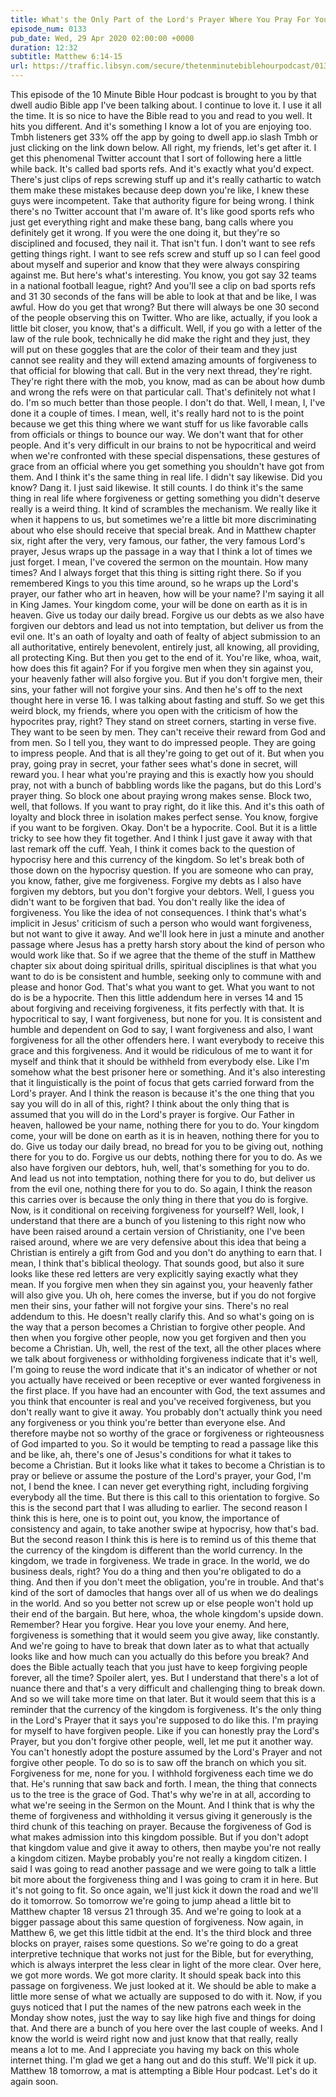 ```yaml
---
title: What's the Only Part of the Lord's Prayer Where You Pray For Yourself to Do Something?
episode_num: 0133
pub_date: Wed, 29 Apr 2020 02:00:00 +0000
duration: 12:32
subtitle: Matthew 6:14-15
url: https://traffic.libsyn.com/secure/thetenminutebiblehourpodcast/0133_-_Whats_the_Only_Part_of_the_Lords_Prayer_Where_You_Pray_For_Yourself_to_Do_Something.mp3
---
```


 This episode of the 10 Minute Bible Hour podcast is brought to you by that dwell audio Bible app I've been talking about. I continue to love it. I use it all the time. It is so nice to have the Bible read to you and read to you well. It hits you different. And it's something I know a lot of you are enjoying too. Tmbh listeners get 33% off the app by going to dwell app.io slash Tmbh or just clicking on the link down below. All right, my friends, let's get after it. I get this phenomenal Twitter account that I sort of following here a little while back. It's called bad sports refs. And it's exactly what you'd expect. There's just clips of reps screwing stuff up and it's really cathartic to watch them make these mistakes because deep down you're like, I knew these guys were incompetent. Take that authority figure for being wrong. I think there's no Twitter account that I'm aware of. It's like good sports refs who just get everything right and make these bang, bang calls where you definitely get it wrong. If you were the one doing it, but they're so disciplined and focused, they nail it. That isn't fun. I don't want to see refs getting things right. I want to see refs screw and stuff up so I can feel good about myself and superior and know that they were always conspiring against me. But here's what's interesting. You know, you got say 32 teams in a national football league, right? And you'll see a clip on bad sports refs and 31 30 seconds of the fans will be able to look at that and be like, I was awful. How do you get that wrong? But there will always be one 30 second of the people observing this on Twitter. Who are like, actually, if you look a little bit closer, you know, that's a difficult. Well, if you go with a letter of the law of the rule book, technically he did make the right and they just, they will put on these goggles that are the color of their team and they just cannot see reality and they will extend amazing amounts of forgiveness to that official for blowing that call. But in the very next thread, they're right. They're right there with the mob, you know, mad as can be about how dumb and wrong the refs were on that particular call. That's definitely not what I do. I'm so much better than those people. I don't do that. Well, I mean, I, I've done it a couple of times. I mean, well, it's really hard not to is the point because we get this thing where we want stuff for us like favorable calls from officials or things to bounce our way. We don't want that for other people. And it's very difficult in our brains to not be hypocritical and weird when we're confronted with these special dispensations, these gestures of grace from an official where you get something you shouldn't have got from them. And I think it's the same thing in real life. I didn't say likewise. Did you know? Dang it. I just said likewise. It still counts. I do think it's the same thing in real life where forgiveness or getting something you didn't deserve really is a weird thing. It kind of scrambles the mechanism. We really like it when it happens to us, but sometimes we're a little bit more discriminating about who else should receive that special break. And in Matthew chapter six, right after the very, very famous, our father, the very famous Lord's prayer, Jesus wraps up the passage in a way that I think a lot of times we just forget. I mean, I've covered the sermon on the mountain. How many times? And I always forget that this thing is sitting right there. So if you remembered Kings to you this time around, so he wraps up the Lord's prayer, our father who art in heaven, how will be your name? I'm saying it all in King James. Your kingdom come, your will be done on earth as it is in heaven. Give us today our daily bread. Forgive us our debts as we also have forgiven our debtors and lead us not into temptation, but deliver us from the evil one. It's an oath of loyalty and oath of fealty of abject submission to an all authoritative, entirely benevolent, entirely just, all knowing, all providing, all protecting King. But then you get to the end of it. You're like, whoa, wait, how does this fit again? For if you forgive men when they sin against you, your heavenly father will also forgive you. But if you don't forgive men, their sins, your father will not forgive your sins. And then he's off to the next thought here in verse 16. I was talking about fasting and stuff. So we get this weird block, my friends, where you open with the criticism of how the hypocrites pray, right? They stand on street corners, starting in verse five. They want to be seen by men. They can't receive their reward from God and from men. So I tell you, they want to do impressed people. They are going to impress people. And that is all they're going to get out of it. But when you pray, going pray in secret, your father sees what's done in secret, will reward you. I hear what you're praying and this is exactly how you should pray, not with a bunch of babbling words like the pagans, but do this Lord's prayer thing. So block one about praying wrong makes sense. Block two, well, that follows. If you want to pray right, do it like this. And it's this oath of loyalty and block three in isolation makes perfect sense. You know, forgive if you want to be forgiven. Okay. Don't be a hypocrite. Cool. But it is a little tricky to see how they fit together. And I think I just gave it away with that last remark off the cuff. Yeah, I think it comes back to the question of hypocrisy here and this currency of the kingdom. So let's break both of those down on the hypocrisy question. If you are someone who can pray, you know, father, give me forgiveness. Forgive my debts as I also have forgiven my debtors, but you don't forgive your debtors. Well, I guess you didn't want to be forgiven that bad. You don't really like the idea of forgiveness. You like the idea of not consequences. I think that's what's implicit in Jesus' criticism of such a person who would want forgiveness, but not want to give it away. And we'll look here in just a minute and another passage where Jesus has a pretty harsh story about the kind of person who would work like that. So if we agree that the theme of the stuff in Matthew chapter six about doing spiritual drills, spiritual disciplines is that what you want to do is be consistent and humble, seeking only to commune with and please and honor God. That's what you want to get. What you want to not do is be a hypocrite. Then this little addendum here in verses 14 and 15 about forgiving and receiving forgiveness, it fits perfectly with that. It is hypocritical to say, I want forgiveness, but none for you. It is consistent and humble and dependent on God to say, I want forgiveness and also, I want forgiveness for all the other offenders here. I want everybody to receive this grace and this forgiveness. And it would be ridiculous of me to want it for myself and think that it should be withheld from everybody else. Like I'm somehow what the best prisoner here or something. And it's also interesting that it linguistically is the point of focus that gets carried forward from the Lord's prayer. And I think the reason is because it's the one thing that you say you will do in all of this, right? I think about the only thing that is assumed that you will do in the Lord's prayer is forgive. Our Father in heaven, hallowed be your name, nothing there for you to do. Your kingdom come, your will be done on earth as it is in heaven, nothing there for you to do. Give us today our daily bread, no bread for you to be giving out, nothing there for you to do. Forgive us our debts, nothing there for you to do. As we also have forgiven our debtors, huh, well, that's something for you to do. And lead us not into temptation, nothing there for you to do, but deliver us from the evil one, nothing there for you to do. So again, I think the reason this carries over is because the only thing in there that you do is forgive. Now, is it conditional on receiving forgiveness for yourself? Well, look, I understand that there are a bunch of you listening to this right now who have been raised around a certain version of Christianity, one I've been raised around, where we are very defensive about this idea that being a Christian is entirely a gift from God and you don't do anything to earn that. I mean, I think that's biblical theology. That sounds good, but also it sure looks like these red letters are very explicitly saying exactly what they mean. If you forgive men when they sin against you, your heavenly father will also give you. Uh oh, here comes the inverse, but if you do not forgive men their sins, your father will not forgive your sins. There's no real addendum to this. He doesn't really clarify this. And so what's going on is the way that a person becomes a Christian to forgive other people. And then when you forgive other people, now you get forgiven and then you become a Christian. Uh, well, the rest of the text, all the other places where we talk about forgiveness or withholding forgiveness indicate that it's well, I'm going to reuse the word indicate that it's an indicator of whether or not you actually have received or been receptive or ever wanted forgiveness in the first place. If you have had an encounter with God, the text assumes and you think that encounter is real and you've received forgiveness, but you don't really want to give it away. You probably don't actually think you need any forgiveness or you think you're better than everyone else. And therefore maybe not so worthy of the grace or forgiveness or righteousness of God imparted to you. So it would be tempting to read a passage like this and be like, ah, there's one of Jesus's conditions for what it takes to become a Christian. But it looks like what it takes to become a Christian is to pray or believe or assume the posture of the Lord's prayer, your God, I'm not, I bend the knee. I can never get everything right, including forgiving everybody all the time. But there is this call to this orientation to forgive. So this is the second part that I was alluding to earlier. The second reason I think this is here, one is to point out, you know, the importance of consistency and again, to take another swipe at hypocrisy, how that's bad. But the second reason I think this is here is to remind us of this theme that the currency of the kingdom is different than the world currency. In the kingdom, we trade in forgiveness. We trade in grace. In the world, we do business deals, right? You do a thing and then you're obligated to do a thing. And then if you don't meet the obligation, you're in trouble. And that's kind of the sort of damocles that hangs over all of us when we do dealings in the world. And so you better not screw up or else people won't hold up their end of the bargain. But here, whoa, the whole kingdom's upside down. Remember? Hear you forgive. Hear you love your enemy. And here, forgiveness is something that it would seem you give away, like constantly. And we're going to have to break that down later as to what that actually looks like and how much can you actually do this before you break? And does the Bible actually teach that you just have to keep forgiving people forever, all the time? Spoiler alert, yes. But I understand that there's a lot of nuance there and that's a very difficult and challenging thing to break down. And so we will take more time on that later. But it would seem that this is a reminder that the currency of the kingdom is forgiveness. It's the only thing in the Lord's Prayer that it says you're supposed to do like this. I'm praying for myself to have forgiven people. Like if you can honestly pray the Lord's Prayer, but you don't forgive other people, well, let me put it another way. You can't honestly adopt the posture assumed by the Lord's Prayer and not forgive other people. To do so is to saw off the branch on which you sit. Forgiveness for me, none for you. I withhold forgiveness each time we do that. He's running that saw back and forth. I mean, the thing that connects us to the tree is the grace of God. That's why we're in at all, according to what we're seeing in the Sermon on the Mount. And I think that is why the theme of forgiveness and withholding it versus giving it generously is the third chunk of this teaching on prayer. Because the forgiveness of God is what makes admission into this kingdom possible. But if you don't adopt that kingdom value and give it away to others, then maybe you're not really a kingdom citizen. Maybe probably you're not really a kingdom citizen. I said I was going to read another passage and we were going to talk a little bit more about the forgiveness thing and I was going to cram it in here. But it's not going to fit. So once again, we'll just kick it down the road and we'll do it tomorrow. So tomorrow we're going to jump ahead a little bit to Matthew chapter 18 versus 21 through 35. And we're going to look at a bigger passage about this same question of forgiveness. Now again, in Matthew 6, we get this little tidbit at the end. It's the third block and three blocks on prayer, raises some questions. So we're going to do a great interpretive technique that works not just for the Bible, but for everything, which is always interpret the less clear in light of the more clear. Over here, we got more words. We got more clarity. It should speak back into this passage on forgiveness. We just looked at it. We should be able to make a little more sense of what we actually are supposed to do with it. Now, if you guys noticed that I put the names of the new patrons each week in the Monday show notes, just the way to say like high five and things for doing that. And there are a bunch of you here over the last couple of weeks. And I know the world is weird right now and just know that that really, really means a lot to me. And I appreciate you having my back on this whole internet thing. I'm glad we get a hang out and do this stuff. We'll pick it up. Matthew 18 tomorrow, a mat is attempting a Bible Hour podcast. Let's do it again soon.